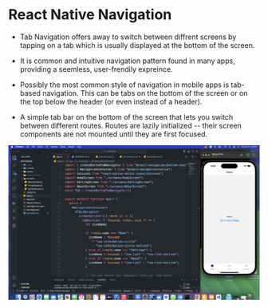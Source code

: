 # React Native Navigation

- Tab Navigation offers away to switch between diffrent screens by tapping on a tab which is usually displayed at the bottom of the screen.
- It is common and intuitive navigation pattern found in many apps, providing a seemless, user-frendily expreince.

- Possibly the most common style of navigation in mobile apps is tab-based navigation. This can be tabs on the bottom of the screen or on the top below the header (or even instead of a header).
- A simple tab bar on the bottom of the screen that lets you switch between different routes. Routes are lazily initialized -- their screen components are not mounted until they are first focused.

![Alt text](<Screenshot 2023-10-28 at 4.06.39 in the afternoon.png>)
